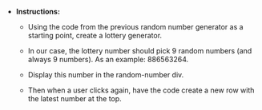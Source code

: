 * **Instructions:**
	* Using the code from the previous random number generator as a starting point, create a lottery generator.

	* In our case, the lottery number should pick 9 random numbers (and always 9 numbers). As an example: 886563264.

	* Display this number in the random-number div.

	* Then when a user clicks again, have the code create a new row with the latest number at the top.
